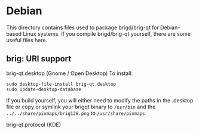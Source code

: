 
Debian
====================
This directory contains files used to package brigd/brig-qt
for Debian-based Linux systems. If you compile brigd/brig-qt yourself, there are some useful files here.

## brig: URI support ##


brig-qt.desktop  (Gnome / Open Desktop)
To install:

	sudo desktop-file-install brig-qt.desktop
	sudo update-desktop-database

If you build yourself, you will either need to modify the paths in
the .desktop file or copy or symlink your brigqt binary to `/usr/bin`
and the `../../share/pixmaps/brig128.png` to `/usr/share/pixmaps`

brig-qt.protocol (KDE)

